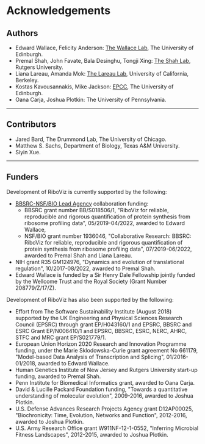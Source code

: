 # Acknowledgements

## Authors

* Edward Wallace, Felicity Anderson: [The Wallace Lab](https://ewallace.github.io/), The University of Edinburgh.
* Premal Shah, John Favate, Bala Desinghu, Tongji Xing: [The Shah Lab](https://theshahlab.org/), Rutgers University.
* Liana Lareau, Amanda Mok: [The Lareau Lab](http://www.lareaulab.org/), University of California, Berkeley.
* Kostas Kavousannakis, Mike Jackson: [EPCC](https://www.epcc.ed.ac.uk/), The University of Edinburgh.
* Oana Carja, Joshua Plotkin: The University of Pennsylvania.

---

## Contributors

* Jared Bard, The Drummond Lab, The University of Chicago.
* Matthew S. Sachs, Department of Biology, Texas A&M University.
* Siyin Xue.

---

## Funders

Development of RiboViz is currently supported by the following:

* [BBSRC-NSF/BIO Lead Agency](https://bbsrc.ukri.org/funding/filter/2018-nsfbio-lead-agency-scheme/) collaboration funding:
  - BBSRC grant number BB/S018506/1, "RiboViz for reliable, reproducible and rigorous quantification of protein synthesis from ribosome profiling data", 05/2019-04/2022, awarded to Edward Wallace,
  - NSF/BIO grant number 1936046, "Collaborative Research: BBSRC: RiboViz for reliable, reproducible and rigorous quantification of protein synthesis from ribosome profiling data", 07/2019-06/2022, awarded to Premal Shah and Liana Lareau.
* NIH grant R35 GM124976, "Dynamics and evolution of translational regulation", 10/2017-08/2022, awarded to Premal Shah.
* Edward Wallace is funded by a Sir Henry Dale Fellowship jointly funded by the Wellcome Trust and the Royal Society (Grant Number 208779/Z/17/Z).

Development of RiboViz has also been supported by the following:

* Effort from The Software Sustainability Institute (August 2018) supported by the UK Engineering and Physical Sciences Research Council (EPSRC) through grant EP/H043160/1 and EPSRC, BBSRC and ESRC Grant EP/N006410/1 and EPSRC, BBSRC, ESRC, NERC, AHRC, STFC and MRC grant EP/S021779/1.
* European Union Horizon 2020 Research and Innovation Programme funding, under the Marie Sklodowska-Curie grant agreement No 661179, "Model-based Data Analysis of Transcription and Splicing", 01/2016-01/2018, awarded to Edward Wallace.
* Human Genetics Institute of New Jersey and Rutgers University start-up funding, awarded to Premal Shah.
* Penn Institute for Biomedical Informatics grant, awarded to Oana Carja.
* David & Lucille Packard Foundation funding, "Towards a quantitative understanding of molecular evolution", 2009-2016, awarded to Joshua Plotkin.
* U.S. Defense Advances Research Projects Agency grant D12AP00025, "Biochronicity: Time, Evolution, Networks and Function", 2012-2016, awarded to Joshua Plotkin.
* U.S. Army Research Office grant W911NF-12-1-0552, "Inferring Microbial Fitness Landscapes", 2012-2015, awarded to Joshua Plotkin.
